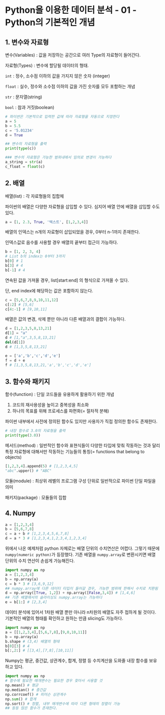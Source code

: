 # Python을 이용한 데이터 분석 - 01 - Python의 기본적인 개념

## 1. 변수와 자료형

변수(Variables) : 값을 저장하는 공간으로 여러 Type의 자료형이 들어간다.



자료형(Types) : 변수에 할당될 데이터의 형태.

`int` : 정수, 소수점 이하의 값을 가지지 않은 숫자 (integer)

`float` : 실수, 정수와 소수점 이하의 값을 가진 숫자를 모두 포함하는 개념

`str` : 문자열(string)

`bool` : 참과 거짓(boolean)



```python
# 파이썬은 기본적으로 입력한 값에 따라 자료형을 자동으로 지정한다
a = 5
b = 5.5
c = '5.01234'
d = True

## 변수의 자료형을 출력
print(type(c))

### 변수의 자료형은 가능한 범위내에서 임의로 변경이 가능하다
a_string = str(a)
c_float = float(c)
```



## 2. 배열

배열(list) : 각 자료형들의 집합체

파이썬의 배열은 다양한 자료형을 삽입할 수 있다. 심지어 배열 안에 배열을 삽입할 수도 있다.

```python
a = [1, 2.3, True, '텍스트', [1,2,3,4]]
```



배열의 인덱스는 n개의 자료형이 삽입되었을 경우, 0부터 n-1까지 존재한다.

인덱스값로 음수를 사용할 경우 배열의 끝부터 접근이 가능하다.

```python
b = [1, 2, 3, 4]
# List b의 index는 0부터 3까지
b[0] # 1
b[3] # 4
b[-1] # 4
```



연속된 값을 가져올 경우, list[start:end] 의 형식으로 가져올 수 있다.

단, end index에 해당하는 값은 포함하지 않는다.

```python
c = [5,6,7,8,9,10,11,12]
c[:2] # [5,6]
c[4:-1] # [9,10,11]
```



배열은 값의 변경, 삭제 뿐만 아니라 다른 배열과의 결합이 가능하다.

```python
d = [1,2,3,5,8,13,21]
d[1] = "a"
d # [1,"a",3,5,8,13,21]
del(d[1])
d # [1,3,5,8,13,21]

e = ['a','b','c','d','e']
f = d + e
f # [1,3,5,8,13,21,'a','b','c','d','e']
```



## 3. 함수와 패키지

함수(function) : 단일 코드들을 유용하게 활용하기 위한 개념

1. 코드의 재사용성을 높이고 중복성을 최소화
2. 하나의 목표를 위해 프로세스를 파편화(= 절차적 분해)

파이썬 내부에서 사전에 정의된 함수도 있지만 사용자가 직접 정의한 함수도 존재한다.

```python
# 내장 함수로 3.0의 자료형을 출력
print(type(3.0))
```



메서드(method) : 일반적인 함수와 표현식들이 다양한 타입에 맞춰 작동하는 것과 달리 특정 자료형에 대해서만 작동하는 기능들의 통칭(= functions that belong to objects)

```python
[1,2,3,4].append(5) # [1,2,3,4,5]
"abc".upper() # "ABC"
```



모듈(module) : 최상위 레벨의 프로그램 구성 단위로 일반적으로 파이썬 단일 파일을 의미

패키지(package) : 모듈들의 집합



## 4. Numpy

```python
a = [1,2,3,4]
b = [5,6,7,8]
c = a + b # [1,2,3,4,5,6,7,8]
d = a * 3 # [1,2,3,4,1,2,3,4,1,2,3,4]
```

위에서 나온 예제처럼 python 자체로는 배열 단위의 수치연산은 어렵다. 그렇기 때문에 `numpy(numeric python)`가 등장했다. 기존 배열을 `numpy.array`로 변환시키면 배열 단위의 수치 연산이 손쉽게 가능해진다.

```python
import numpy as np
a = [1,2,3,4]
b = np.array(a)
c = b * 3 # [3,6,9,12]
## numpy.array에 다른 데이터 타입이 들어갈 경우, 가능한 범위에 한해서 수치로 치환됨
d = np.array([True, 1,2]) + np.array([False,3,4]) # [1,4,6]
## 기존 배열에서의 슬라이싱도 numpy.array는 가능하다
e = b[1:] # [2,3,4] 
```



데이터 분석에 있어서 1차원 배열 뿐만 아니라 n차원의 배열도 자주 접하게 될 것이다. 기본적인 배열의 형태를 확인하고 원하는 만큼 slicing도 가능하다.

```python
import numpy as np
a = [[1,2,3,4],[5,6,7,8],[9,0,10,11]]
b = np.array(a)
b.shape # (3,4) 배열의 형태
b[0][3] # 4
b[:,2:] # [[3,4],[7,8],[10,11]]
```



Numpy는 평균, 중간값, 상관계수, 합계, 정렬 등 수치계산을 도와줄 내장 함수를 보유하고 있다.

```python
import numpy as np
# 함수에 필요한 매개변수는 필요한 경우 찾아서 사용할 것
np.mean() # 평균
np.median() # 중간값
np.corrcoef() # 피어슨 상관계수
np.sum() # 합계
np.sort() # 정렬, 내부 매개변수에 따라 다른 형태의 정렬이 가능
## 등등 많은 함수가 존재한다.
```

